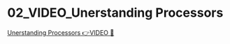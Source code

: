 # 02_VIDEO_Unerstanding Processors

[Unerstanding Processors 👉VIDEO &#128279;](https://alison.com/topic/learn/84192/topic-a-demo-1-performing-installation-of-a-processor-part-1)
